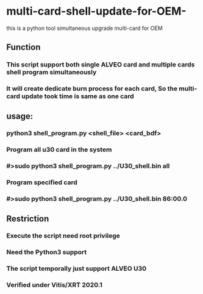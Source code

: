 # multi-card-shell-update-for-OEM-
this is a python tool simultaneous upgrade multi-card for OEM

## Function
### This script support both single ALVEO card and multiple cards shell program simultaneously 
### It will create dedicate burn process for each card, So the multi-card update took time is same as one card
## usage:
### python3 shell_program.py <shell_file> <card_bdf>
### Program all u30 card in the system
### #>sudo python3 shell_program.py ../U30_shell.bin all
### Program specified card
### #>sudo python3 shell_program.py ../U30_shell.bin 86:00.0
## Restriction 
### Execute the script need root privilege
### Need the Python3 support
### The script temporally just support ALVEO U30
### Verified under Vitis/XRT 2020.1


